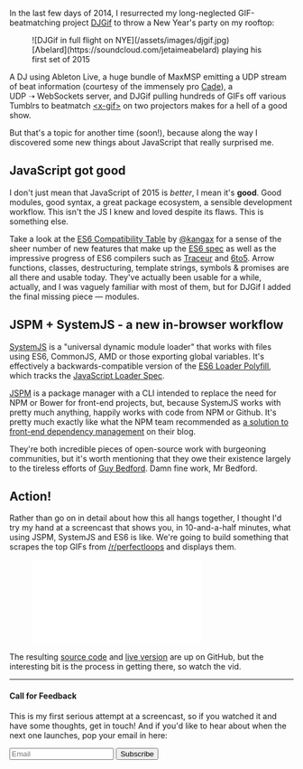 In the last few days of 2014, I resurrected my long-neglected GIF-beatmatching project [DJGif](https://github.com/geelen/djgif) to throw a New Year's party on my rooftop:

<figure>
![DJGif in full flight on NYE](/assets/images/djgif.jpg)
<figcaption>[Ʌbelard](https://soundcloud.com/jetaimeabelard) playing his first set of 2015</figcaption>
</figure>

A DJ using Ableton Live, a huge bundle of MaxMSP emitting a UDP stream of beat information (courtesy of the immensely pro [Cade](http://cade.io)), a UDP&nbsp;➝&nbsp;WebSockets server, and DJGif pulling hundreds of GIFs off various Tumblrs to beatmatch [&lt;x-gif&gt;](http://geelen.github.io/x-gif/) on two projectors makes for a hell of a good show.

But that's a topic for another time (soon!), because along the way I discovered some new things about JavaScript that really surprised me.

## JavaScript got good

I don't just mean that JavaScript of 2015 is *better*, I mean it's **good**. Good modules, good syntax, a great package ecosystem, a sensible development workflow. This isn't the JS I knew and loved despite its flaws. This is something else.

Take a look at the [ES6 Compatibility Table](http://kangax.github.io/compat-table/es6/) by [@kangax](https://twitter.com/kangax) for a sense of the sheer number of new features that make up the [ES6 spec](http://wiki.ecmascript.org/doku.php?id=harmony:specification_drafts) as well as the impressive progress of ES6 compilers such as [Traceur](https://github.com/google/traceur-compiler) and [6to5](https://6to5.org/). Arrow functions, classes, destructuring, template strings, symbols & promises are all there and usable today. They've actually been usable for a while, actually, and I was vaguely familiar with most of them, but for DJGif I added the final missing piece — modules.

## JSPM + SystemJS - a new in-browser workflow

[SystemJS](https://github.com/systemjs/systemjs) is a "universal dynamic module loader" that works with files using ES6, CommonJS, AMD or those exporting global variables. It's effectively a backwards-compatible version of the [ES6 Loader Polyfill](https://github.com/ModuleLoader/es6-module-loader), which tracks the [JavaScript Loader Spec](http://whatwg.github.io/loader/).

[JSPM](http://jspm.io/) is a package manager with a CLI intended to replace the need for NPM or Bower for front-end projects, but, because SystemJS works with pretty much anything, happily works with code from NPM or Github. It's pretty much exactly like what the NPM team recommended as [a solution to front-end dependency management](http://blog.npmjs.org/post/101775448305/npm-and-front-end-packaging) on their blog.

They're both incredible pieces of open-source work with burgeoning communities, but it's worth mentioning that they owe their existence largely to the tireless efforts of [Guy Bedford](https://twitter.com/guybedford). Damn fine work, Mr Bedford.

## Action!

Rather than go on in detail about how this all hangs together, I thought I'd try my hand at a screencast that shows you, in 10-and-a-half minutes, what using JSPM, SystemJS and ES6 is like. We're going to build something that scrapes the top GIFs from [/r/perfectloops](http://www.reddit.com/r/perfectloops) and displays them.

<figure>
<div am-Youtube="screencast">
<iframe src="//www.youtube.com/embed/iukBMY4apvI" frameborder="0" allowfullscreen></iframe>
</div>
</figure>

The resulting [source code](https://github.com/geelen/loopgifs) and [live version](http://geelen.github.io/loopgifs) are up on GitHub, but the interesting bit is the process in getting there, so watch the vid.

---

#### Call for Feedback

This is my first serious attempt at a screencast, so if you watched it and have some thoughts, get in touch! And if you'd like to hear about when the next one launches, pop your email in here:

<form _form action="http://glenmaddern.createsend.com/t/t/s/hyshd/" method="post">
  <input id="fieldEmail" name="cm-hyshd-hyshd" type="email" required placeholder="Email" />
  <button type="submit">Subscribe</button>
</form>
